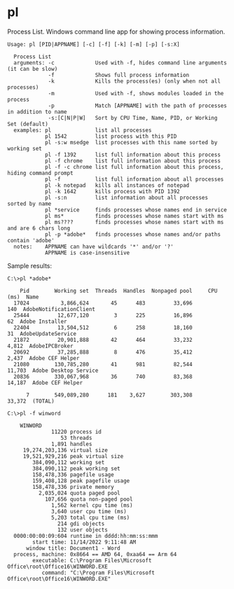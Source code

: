 # pl
Process List. Windows command line app for showing process information.

    Usage: pl [PID|APPNAME] [-c] [-f] [-k] [-m] [-p] [-s:X]
    
      Process List
      arguments: -c             Used with -f, hides command line arguments (it can be slow)
                 -f             Shows full process information
                 -k             Kills the process(es) (only when not all processes)
                 -m             Used with -f, shows modules loaded in the process
                 -p             Match [APPNAME] with the path of processes in addition to name
                 -s:[C|N|P|W]   Sort by CPU Time, Name, PID, or Working Set (default)
      examples: pl              list all processes
                pl 1542         list process with this PID
                pl -s:w msedge  list processes with this name sorted by working set
                pl -f 1392      list full information about this process
                pl -f chrome    list full information about this process
                pl -f -c chrome list full information about this process, hiding command prompt
                pl -f           list full information about all processes
                pl -k notepad   kills all instances of notepad
                pl -k 1642      kills process with PID 1392
                pl -s:n         list information about all processes sorted by name
                pl *service     finds processes whose names end in service
                pl ms*          finds processes whose names start with ms
                pl ms????       finds processes whose names start with ms and are 6 chars long
                pl -p *adobe*   finds processes whose names and/or paths contain 'adobe'
      notes:    APPNAME can have wildcards '*' and/or '?'
                APPNAME is case-insensitive

Sample results:

    C:\>pl *adobe*

        Pid        Working set  Threads  Handles  Nonpaged pool     CPU (ms)  Name
      17024          3,866,624       45      483         33,696          140  AdobeNotificationClient
      25444         12,677,120        3      225         16,896           62  Adobe Installer
      22404         13,504,512        6      258         18,160           31  AdobeUpdateService
      21872         20,901,888       42      464         33,232        4,812  AdobeIPCBroker
      20692         37,285,888        8      476         35,412        2,437  Adobe CEF Helper
      21080        130,785,280       41      981         82,544       11,703  Adobe Desktop Service
      20836        330,067,968       36      740         83,368       14,187  Adobe CEF Helper
    
          7        549,089,280      181    3,627        303,308       33,372  (TOTAL)

    C:\>pl -f winword
    
        WINWORD
                  11220 process id
                     53 threads
                  1,891 handles
         19,274,203,136 virtual size
         19,521,929,216 peak virtual size
            384,090,112 working set
            384,090,112 peak working set
            158,478,336 pagefile usage
            159,408,128 peak pagefile usage
            158,478,336 private memory
              2,035,024 quota paged pool
                107,656 quota non-paged pool
                  1,562 kernel cpu time (ms)
                  3,640 user cpu time (ms)
                  5,203 total cpu time (ms)
                    214 gdi objects
                    132 user objects
      0000:00:00:09:604 runtime in dddd:hh:mm:ss:mmm
            start time: 11/14/2022 9:11:48 AM
          window title: Document1 - Word
      process, machine: 0x8664 == AMD 64, 0xaa64 == Arm 64
            executable: C:\Program Files\Microsoft Office\root\Office16\WINWORD.EXE
               command: "C:\Program Files\Microsoft Office\root\Office16\WINWORD.EXE"
